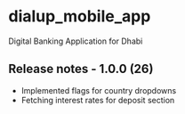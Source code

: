 # dialup_mobile_app

Digital Banking Application for Dhabi

## Release notes - 1.0.0 (26)

- Implemented flags for country dropdowns
- Fetching interest rates for deposit section
